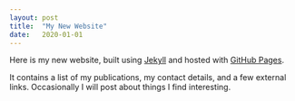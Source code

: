 ```yaml
---
layout: post
title:  "My New Website"
date:   2020-01-01
---
```


Here is my new website, built using [Jekyll](https://jekyllrb.com/)
and hosted with [GitHub Pages](https://pages.github.com/).

It contains a list of my publications,
my contact details,
and a few external links.
Occasionally I will post about things I find interesting.
